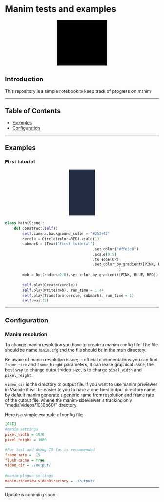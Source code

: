 # Manim tests and examples
<p align="center">
    <img src="images/intro.gif" alt="Logo" height="150px">
<p>

## Introduction
This repository is a simple notebook to keep track of progress on manim  
***

## Table of Contents
* [Exemples](#examples)
* [Configuration](#configuration)
***

## Examples
### First tutorial
<p align="center">
    <img src="images/first_tutorial.gif" alt="Logo" height="150px">
<p>

```python
class Main(Scene):
    def construct(self):
        self.camera.background_color = "#252e42"
        cercle = Circle(color=RED).scale(1)
        submark = (Text("First tutorial")
                                        .set_color("#ffe3c8")
                                        .scale(0.5)
                                        .to_edge(UP)
                                        .set_color_by_gradient([PINK, BLUE, RED])
                                                    )
        mob = Dot(radius=2.0).set_color_by_gradient([PINK, BLUE, RED])
        
        self.play(Create(cercle))
        self.play(Write(mob), run_time = 1.4)
        self.play(Transform(cercle, submark), run_time = 1)
        self.wait(2)    
```
***

## Configuration
### Manim resolution
To change manim resolution you have to create a manim config file. The file should be name `manim.cfg` and the file should be in the main directory.

Be aware of manim resolution issue; in official documentations you can find `frame_size` and `frame_hieght` parameters, it can rease graphical issue, the best way to change output video size, is to change `pixel_width` and `pixel_height`.

`video_dir` is the directory of output file. If you want to use manim previewer in Vscode it will be easier to you to have a one fixed output directory name, by default manim generate a generic name from resolution and frame rate of the output file, whene the manim-sideviewer is tracking only "media/videos/1080p60/" directory.

Here is a simple example of config file:
```cfg
[CLI]
#manim settings
pixel_width = 1920
pixel_height = 1080

#For test and debug 15 fps is recommended
frame_rate =  15
flush_cache = True
video_dir = ./output/

#manim plagun settings
manim-sideview.videoDirectory = ./output/
```
***
Update is comming soon
